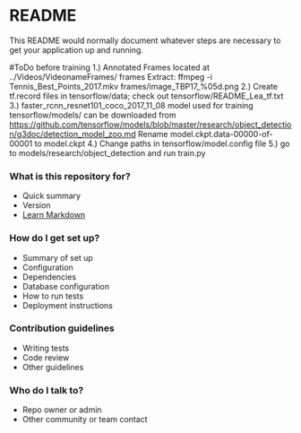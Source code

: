 # README #

This README would normally document whatever steps are necessary to get your application up and running.

#ToDo before training
1.)	Annotated Frames located at ../Videos/VideonameFrames/
	frames Extract: ffmpeg -i Tennis_Best_Points_2017.mkv frames/image_TBP17_%05d.png
2.)	Create tf.record files in tensorflow/data; check out tensorflow/README_Lea_tf.txt
3.)	faster_rcnn_resnet101_coco_2017_11_08 model used for training tensorflow/models/ can be downloaded from 
	https://github.com/tensorflow/models/blob/master/research/object_detection/g3doc/detection_model_zoo.md
	Rename model.ckpt.data-00000-of-00001 to model.ckpt
4.)	Change paths in tensorflow/model.config file
5.)	go to models/research/object_detection and run train.py

### What is this repository for? ###

* Quick summary
* Version
* [Learn Markdown](https://bitbucket.org/tutorials/markdowndemo)

### How do I get set up? ###

* Summary of set up
* Configuration
* Dependencies
* Database configuration
* How to run tests
* Deployment instructions

### Contribution guidelines ###

* Writing tests
* Code review
* Other guidelines

### Who do I talk to? ###

* Repo owner or admin
* Other community or team contact
